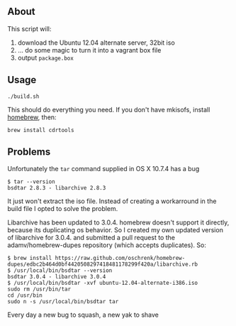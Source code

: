 ## About

This script will: 

 1. download the Ubuntu 12.04 alternate server, 32bit iso
 2. ... do some magic to turn it into a vagrant box file
 3. output `package.box`

## Usage

    ./build.sh

This should do everything you need. If you don't have 
mkisofs, install [homebrew](http://mxcl.github.com/homebrew/), then:

    brew install cdrtools

## Problems

 Unfortunately the `tar` command supplied in OS X 10.7.4 has a bug
	
	$ tar --version
	bsdtar 2.8.3 - libarchive 2.8.3

It just won't extract the iso file. Instead of creating a workarround in the build file I opted to solve the problem.

Libarchive has been updated to 3.0.4. homebrew doesn't support it directly, because its duplicating os behavior. So I created my own updated version of libarchive for 3.0.4. and submitted a pull request to the adamv/homebrew-dupes repository (which accepts duplicates). So:

	$ brew install https://raw.github.com/oschrenk/homebrew-dupes/edbc2b464d0bf4420508297418481178299f420a/libarchive.rb
	$ /usr/local/bin/bsdtar --version
	bsdtar 3.0.4 - libarchive 3.0.4
	$ /usr/local/bin/bsdtar -xvf ubuntu-12.04-alternate-i386.iso 
	sudo rm /usr/bin/tar
	cd /usr/bin
	sudo n -s /usr/local/bin/bsdtar tar

Every day a new bug to squash, a new yak to shave